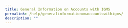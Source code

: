 ```yaml
---
title: General Information on Accounts with IGMS
permalink: /help/generalinformationonaccountswithigms/
description: ""
---
```

